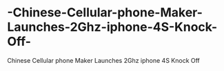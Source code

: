 -Chinese-Cellular-phone-Maker-Launches-2Ghz-iphone-4S-Knock-Off-
================================================================

 Chinese Cellular phone Maker Launches 2Ghz iphone 4S Knock Off 
